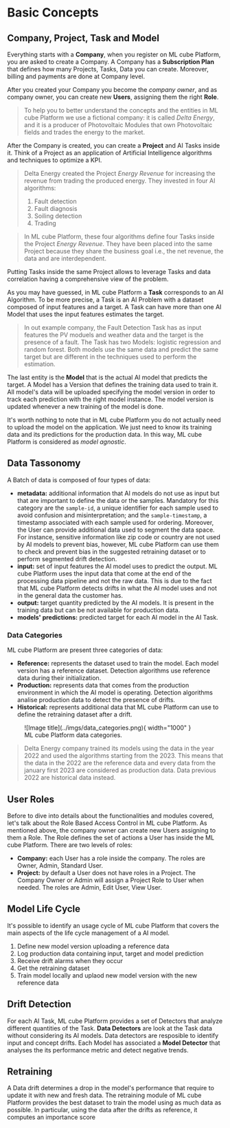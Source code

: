 # Basic Concepts

## Company, Project, Task and Model

Everything starts with a **Company**, when you register on ML cube Platform, you are asked to create a Company.
A Company has a **Subscription Plan** that defines how many Projects, Tasks, Data you can create.
Moreover, billing and payments are done at Company level.

After you created your Company you become the *company owner*, and as company owner, you can create new **Users**, assigning them the right **Role**.

> To help you to better understand the concepts and the entities in ML cube Platform we use a fictional company: it is called *Delta Energy*, and it is a producer of Photovoltaic Modules that own Photovoltaic fields and trades the energy to the market.

After the Company is created, you can create a **Project** and AI Tasks inside it.
Think of a Project as an application of Artificial Intelligence algorithms and techniques to optimize a KPI.

> Delta Energy created the Project *Energy Revenue* for increasing the revenue from trading the produced energy.
> They invested in four AI algorithms:
> 
> 1. Fault detection
> 2. Fault diagnosis
> 3. Soiling detection
> 4. Trading

> In ML cube Platform, these four algorithms define four Tasks inside the Project *Energy Revenue*.
> They have been placed into the same Project because they share the business goal i.e., the net revenue,
> the data and are interdependent.

Putting Tasks inside the same Project allows to leverage Tasks and data correlation having a comprehensive view of the problem.

As you may have guessed, in ML cube Platform a **Task** corresponds to an AI Algorithm.
To be more precise, a Task is an AI Problem with a dataset composed of input features and a target.
A Task can have more than one AI Model that uses the input features estimates the target.

> In out example company, the Fault Detection Task has as input features the PV moduels and weather data and the target is the presence of a fault.
> The Task has two Models: logistic regression and random forest.
> Both models use the same data and predict the same target but are different in the techniques used to perform the estimation.

The last entity is the **Model** that is the actual AI model that predicts the target.
A Model has a Version that defines the training data used to train it.
All model's data will be uploaded specifying the model version in order to track each prediction with the right model instance.
The model version is updated whenever a new training of the model is done.

It's worth nothing to note that in ML cube Platform you do not actually need to upload the model on the application.
We just need to know its training data and its predictions for the production data.
In this way, ML cube Platform is considered as *model agnostic*.

## Data Tassonomy
A Batch of data is composed of four types of data:

- **metadata:** additional information that AI models do not use as input but that are important to define the data or the samples.
Mandatory for this category are the `sample-id`, a unique identifier for each sample used to avoid confusion and misinterpretation; and the
`sample-timestamp`, a timestamp associated with each sample used for ordering.
Moreover, the User can provide additional data used to segment the data space. 
For instance, sensitive information like zip code or country are not used by AI models to prevent bias, however, ML cube Platform can use them to 
check and prevent bias in the suggested retraining dataset or to perform segmented drift detection.
- **input:** set of input features the AI model uses to predict the output. 
ML cube Platform uses the input data that come at the end of the processing data pipeline and not the raw data.
This is due to the fact that ML cube Platform detects drifts in what the AI model uses and not in the general data the customer has.
- **output:** target quantity predicted by the AI models.
It is present in the training data but can be not available for production data.
- **models' predictions:** predicted target for each AI model in the AI Task.


### Data Categories
ML cube Platform are present three categories of data:

- **Reference:** represents the dataset used to train the model.
Each model version has a reference dataset.
Detection algorithms use reference data during their initialization.
- **Production:** represents data that comes from the production environment in which the AI model is operating.
Detection algorithms analise production data to detect the presence of drifts.
- **Historical:** represents additional data that ML cube Platform can use to define the retraining dataset after a drift.

<figure markdown>
  ![Image title](../imgs/data_categories.png){ width="1000" }
  <figcaption>ML cube Platform data categories.</figcaption>
</figure>

> Delta Energy company trained its models using the data in the year 2022 and used the algorithms starting from the 2023.
> This means that the data in the 2022 are the reference data and every data from the january first 2023 are considered as production data.
> Data previous 2022 are historical data instead.

## User Roles
Before to dive into details about the functionalities and modules covered, let's talk about the Role Based Access Control in ML cube Platform.
As mentioned above, the company owner can create new Users assigning to them a Role.
The Role defines the set of actions a User has inside the ML cube Platform.
There are two levels of roles:

-  **Company:** each User has a role inside the company. 
The roles are Owner, Admin, Standard User.
- **Project:** by default a User does not have roles in a Project. 
The Company Owner or Admin will assign a Project Role to User when needed.
The roles are Admin, Edit User, View User.

## Model Life Cycle
It's possible to identify an usage cycle of ML cube Platform that covers the main aspects of the life cycle management of a AI model.

1. Define new model version uploading a reference data
2. Log production data containing input, target and model prediction
3. Receive drift alarms when they occur
4. Get the retraining dataset
5. Train model locally and uplaod new model version with the new reference data

## Drift Detection
For each AI Task, ML cube Platform provides a set of Detectors that analyze different quantities of the Task.
**Data Detectors** are look at the Task data without considering its AI models.
Data detectors are resposible to identify input and concept drifts.
Each Model has associated a **Model Detector** that analyses the its performance metric and detect negative trends.

## Retraining
A Data drift determines a drop in the model's performance that require to update it with new and fresh data.
The retraining module of ML cube Platform provides the best dataset to train the model using as much data as possible.
In particular, using the data after the drifts as reference, it computes an importance score
